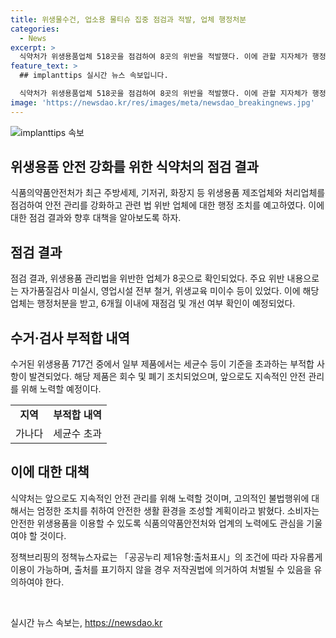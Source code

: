 ```yaml
---
title: 위생물수건, 업소용 물티슈 집중 점검과 적발, 업체 행정처분
categories:
  - News
excerpt: >
  식약처가 위생용품업체 518곳을 점검하여 8곳의 위반을 적발했다. 이에 관할 지자체가 행정처분을 예고했으며, 수거한 위생용품 중에는 세균수 초과로 폐기 조치된 제품이 포함되어 있었다. 또한 이에 따라 적발된 업체는 6개월 이내 재점검을 받게 된다. 이러한 조치는 안전한 생활 환경 조성을 위한 식약처의 계획의 일환으로, 더 많은 지도 및 점검이 예정되어 있다. (문의: 식품의약품안전처 소비자위해예방국 위생용품정책과 043-719-1739)
feature_text: >
  ## implanttips 실시간 뉴스 속보입니다.

  식약처가 위생용품업체 518곳을 점검하여 8곳의 위반을 적발했다. 이에 관할 지자체가 행정처분을 예고했으며, 수거한 위생용품 중에는 세균수 초과로 폐기 조치된 제품이 포함되어 있었다. 또한 이에 따라 적발된 업체는 6개월 이내 재점검을 받게 된다. 이러한 조치는 안전한 생활 환경 조성을 위한 식약처의 계획의 일환으로, 더 많은 지도 및 점검이 예정되어 있다. (문의: 식품의약품안전처 소비자위해예방국 위생용품정책과 043-719-1739)
image: 'https://newsdao.kr/res/images/meta/newsdao_breakingnews.jpg'
---
```


<p><img src="https://newsdao.kr/res/images/meta/newsdao_breakingnews.jpg" alt="implanttips 속보" /></p>

<h2 data-ke-size="size26">위생용품 안전 강화를 위한 식약처의 점검 결과</h2>

<p data-ke-size="size16">식품의약품안전처가 최근 주방세제, 기저귀, 화장지 등 위생용품 제조업체와 처리업체를 점검하여 안전 관리를 강화하고 관련 법 위반 업체에 대한 행정 조치를 예고하였다. 이에 대한 점검 결과와 향후 대책을 알아보도록 하자.</p>

<h2 data-ke-size="size24">점검 결과</h2>

<p data-ke-size="size16">점검 결과, 위생용품 관리법을 위반한 업체가 8곳으로 확인되었다. 주요 위반 내용으로는 자가품질검사 미실시, 영업시설 전부 철거, 위생교육 미이수 등이 있었다. 이에 해당 업체는 행정처분을 받고, 6개월 이내에 재점검 및 개선 여부 확인이 예정되었다.</p>

<h2 data-ke-size="size24">수거·검사 부적합 내역</h2>

<p data-ke-size="size16">수거된 위생용품 717건 중에서 일부 제품에서는 세균수 등이 기준을 초과하는 부적합 사항이 발견되었다. 해당 제품은 회수 및 폐기 조치되었으며, 앞으로도 지속적인 안전 관리를 위해 노력할 예정이다.</p>

<table>
    <tr>
        <td style="text-align: center; height: 17px;"><b>지역</b></td>
        <td style="text-align: center; height: 17px;"><b>부적합 내역</b></td>
    </tr>
    <tr>
        <td style="text-align: center; height: 17px;">가나다</td>
        <td style="text-align: center; height: 17px;">세균수 초과</td>
    </tr>
</table>

<h2 data-ke-size="size24">이에 대한 대책</h2>

<p data-ke-size="size16">식약처는 앞으로도 지속적인 안전 관리를 위해 노력할 것이며, 고의적인 불법행위에 대해서는 엄정한 조치를 취하여 안전한 생활 환경을 조성할 계획이라고 밝혔다. 소비자는 안전한 위생용품을 이용할 수 있도록 식품의약품안전처와 업계의 노력에도 관심을 기울여야 할 것이다.</p>

<p data-ke-size="size16">정책브리핑의 정책뉴스자료는 「공공누리 제1유형:출처표시」의 조건에 따라 자유롭게 이용이 가능하며, 출처를 표기하지 않을 경우 저작권법에 의거하여 처벌될 수 있음을 유의하여야 한다.</p>

<p data-ke-size="size16">&nbsp;</p>
실시간 뉴스 속보는, <a href="https://newsdao.kr" rel="dofollow">https://newsdao.kr</a>


